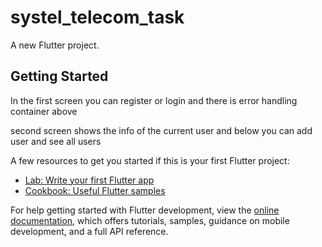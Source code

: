 # systel_telecom_task

A new Flutter project.

## Getting Started

 In the first screen you can register or login and there is error handling container above 
 
 second screen shows the info of the current user and below you can add user and see all users 
 
A few resources to get you started if this is your first Flutter project:

- [Lab: Write your first Flutter app](https://docs.flutter.dev/get-started/codelab)
- [Cookbook: Useful Flutter samples](https://docs.flutter.dev/cookbook)

For help getting started with Flutter development, view the
[online documentation](https://docs.flutter.dev/), which offers tutorials,
samples, guidance on mobile development, and a full API reference.

